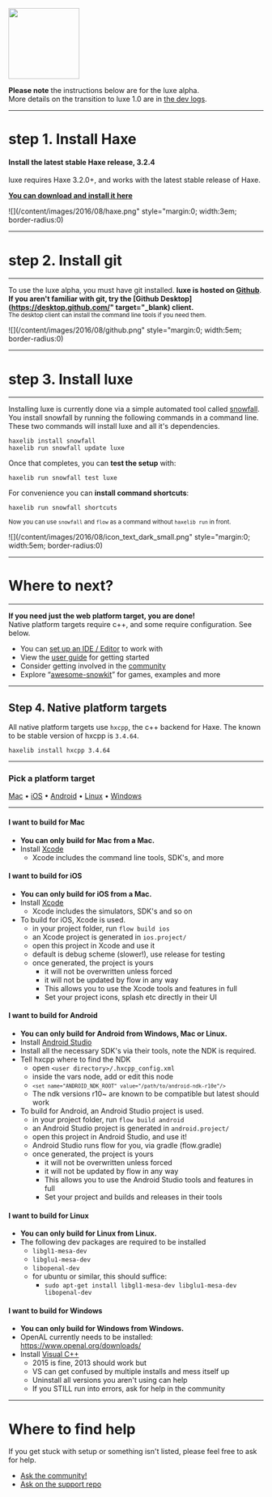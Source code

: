 <a href="/"><img style="width:10em; height:10em;" src="/content/images/2017/10/luxe.logo.png"/> </a>

**Please note** the instructions below are for the luxe alpha.    
More details on the transition to luxe 1.0 are in [the dev logs](/tag/dev).

---

# step 1. Install Haxe

#### Install the latest stable Haxe release, 3.2.4  
luxe requires Haxe 3.2.0+, and works with the latest stable release of Haxe.

[**You can download and install it here**](http://haxe.org/download/version/3.4.2/)   

![](/content/images/2016/08/haxe.png" style="margin:0; width:3em; border-radius:0)

---

# step 2. Install git

---

To use the luxe alpha, you must have git installed. **luxe is hosted on [Github](https://github.com/)**.
**If you aren't familiar with git, try the [Github Desktop](https://desktop.github.com/" target="_blank) client.**   
<small>The desktop client can install the command line tools if you need them.</small>   

![](/content/images/2016/08/github.png" style="margin:0; width:5em; border-radius:0)

---

# step 3. Install luxe

---

Installing luxe is currently done via a simple automated tool called [snowfall](https://snowkit.org/2016/02/17/snowfall/).
You install snowfall by running the following commands in a command line. 
These two commands will install luxe and all it's dependencies. 

`haxelib install snowfall`   
`haxelib run snowfall update luxe`

Once that completes, you can **test the setup** with:

`haxelib run snowfall test luxe`

For convenience you can **install command shortcuts**:

`haxelib run snowfall shortcuts`

<small>Now you can use `snowfall` and `flow` as a command without `haxelib run` in front.</small>

![](/content/images/2016/08/icon_text_dark_small.png" style="margin:0; width:5em; border-radius:0)

---

# Where to next?

---

**If you need just the web platform target, you are done!**   
Native platform targets require c++, and some require configuration. See below.

- You can [set up an IDE / Editor](/setup-an-ide) to work with
- View the [user guide](/guide) for getting started
- Consider getting involved in the [community](/#community)
- Explore “[awesome-snowkit](https://github.com/anissen/awesome-snowkit)” for games, examples and more

---

## Step 4. Native platform targets

All native platform targets use `hxcpp`, the c++ backend for Haxe.
The known to be stable version of hxcpp is `3.4.64`.


`haxelib install hxcpp 3.4.64`

---

### Pick a platform target 

[Mac](#mac) • [iOS](#ios) • [Android](#android) • [Linux](#linux) • [Windows](#windows)

---

<a name="mac"></a>
#### I want to build for Mac

- **You can only build for Mac from a Mac.**
- Install [Xcode](https://developer.apple.com/xcode/downloads/)
  - Xcode includes the command line tools, SDK's, and more

<a name="ios"></a>
#### I want to build for iOS

- **You can only build for iOS from a Mac.**
- Install [Xcode](https://developer.apple.com/xcode/downloads/)
  - Xcode includes the simulators, SDK's and so on
- To build for iOS, Xcode is used.
   - in your project folder, run `flow build ios`
   - an Xcode project is generated in `ios.project/`
   - open this project in Xcode and use it
   - default is debug scheme (slower!), use release for testing
   - once generated, the project is yours
     - it will not be overwritten unless forced
     - it will not be updated by flow in any way
     - This allows you to use the Xcode tools and features in full
     - Set your project icons, splash etc directly in their UI

<a name="android"></a>
#### I want to build for Android

- **You can only build for Android from Windows, Mac or Linux.**
- Install [Android Studio](https://developer.android.com/studio/index.html)
- Install all the necessary SDK's via their tools, note the NDK is required.
- Tell hxcpp where to find the NDK
   - open `<user directory>/.hxcpp_config.xml`
   - inside the vars node, add or edit this node 
   - <small>`<set name="ANDROID_NDK_ROOT" value="/path/to/android-ndk-r10e"/>`</small>
   - The ndk versions r10~ are known to be compatible but latest should work
- To build for Android, an Android Studio project is used.
  - in your project folder, run `flow build android`
  - an Android Studio project is generated in `android.project/`
  - open this project in Android Studio, and use it!
  - Android Studio runs flow for you, via gradle (flow.gradle)
  - once generated, the project is yours
     - it will not be overwritten unless forced
     - it will not be updated by flow in any way
     - This allows you to use the Android Studio tools and features in full
     - Set your project and builds and releases in their tools

<a name="linux"></a>
#### I want to build for Linux

- **You can only build for Linux from Linux.**
- The following dev packages are required to be installed
  - `libgl1-mesa-dev`
  - `libglu1-mesa-dev`
  - `libopenal-dev`
  - for ubuntu or similar, this should suffice: 
     - `sudo apt-get install libgl1-mesa-dev libglu1-mesa-dev libopenal-dev`

<a name="windows"></a>
#### I want to build for Windows

- **You can only build for Windows from Windows.**
- OpenAL currently needs to be installed: https://www.openal.org/downloads/
- Install [Visual C++](https://www.visualstudio.com/en-us/products/visual-studio-community-vs.aspx)
  - 2015 is fine, 2013 should work but
  - VS can get confused by multiple installs and mess itself up
  - Uninstall all versions you aren't using can help
  - If you STILL run into errors, ask for help in the community

---

# Where to find help

If you get stuck with setup or something isn't listed, please feel free to ask for help.

- [Ask the community!](/#community)
- [Ask on the support repo](https://github.com/luxeengine/support/)

